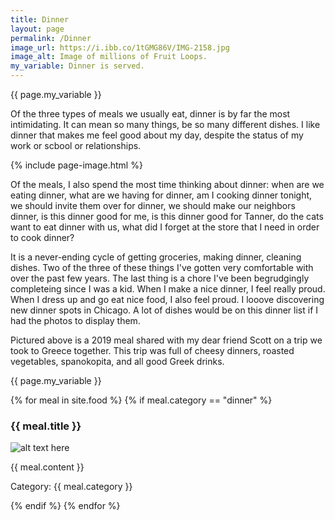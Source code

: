 ```yaml
---
title: Dinner
layout: page
permalink: /Dinner
image_url: https://i.ibb.co/1tGMG86V/IMG-2158.jpg
image_alt: Image of millions of Fruit Loops.
my_variable: Dinner is served.
---
```

{{ page.my_variable }}

Of the three types of meals we usually eat, dinner is by far the most intimidating. It can mean so many things, be so many different dishes. I like dinner that makes me feel good about my day, despite the status of my work or scbool or relationships.

{% include page-image.html %}

Of the meals, I also spend the most time thinking about dinner: when are we eating dinner, what are we having for dinner, am I cooking dinner tonight, we should invite them over for dinner, we should make our neighbors dinner, is this dinner good for me, is this dinner good for Tanner, do the cats want to eat dinner with us, what did I forget at the store that I need in order to cook dinner?

It is a never-ending cycle of getting groceries, making dinner, cleaning dishes. Two of the three of these things I've gotten very comfortable with over the past few years. The last thing is a chore I've been begrudgingly completeing since I was a kid. When I make a nice dinner, I feel really proud. When I dress up and go eat nice food, I also feel proud. I looove discovering new dinner spots in Chicago. A lot of dishes would be on this dinner list if I had the photos to display them.  

Pictured above is a 2019 meal shared with my dear friend Scott on a trip we took to Greece together. This trip was full of cheesy dinners, roasted vegetables, spanokopita, and all good Greek drinks.

{{ page.my_variable }}

{% for meal in site.food %}
{% if meal.category == "dinner" %}
<h3>{{ meal.title }}</h3>
<p><img src="{{ meal.image }}" alt="alt text here" /></p>
<p>{{ meal.content }}</p>
<p>Category: {{ meal.category }}</p>
{% endif %}
{% endfor %}
